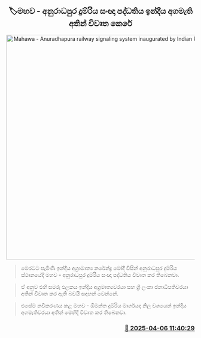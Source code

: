 <p align='center'><b><h2 align='center' title='Mahawa - Anuradhapura railway signaling system inaugurated by Indian Prime Minister'>🏷මහව - අනුරාධපුර දුම්රිය සංඥා පද්ධතිය ඉන්දීය අගමැති අතින් විවෘත කෙරේ</h2></b></p>
<p align='center'><img src='https://helakuru.sgp1.cdn.digitaloceanspaces.com/esana/images/lib/mahawa-train-modi.jpg' width='600' alt='Mahawa - Anuradhapura railway signaling system inaugurated by Indian Prime Minister'></p>

> මෙරටට පැමිණි ඉන්දීය අග්‍රාමාත්‍ය නරේන්ද්‍ර මෝදි විසින් අනුරාධපුර දුම්රිය ස්ථානයේදී මහව - අනුරාධපුර දුම්රිය සංඥා පද්ධතිය විවෘත කර තිබෙනවා.

> ඒ අනුව එහි සමරු ඵලකය ඉන්දීය අග්‍රමාත්‍යවරයා සහ ශ්‍රී ලංකා ජනාධිපතිවරයා අතින් විවෘත කර ඇති බවයි සඳහන් වෙන්නේ.

> එසේම නවීකරණය කළ මහව - ඕමන්ත දුම්රිය මාර්ගයද නිල වශයෙන් ඉන්දීය අගමැතිවරයා අතින් මෙහිදී විවෘත කර තිබෙනවා.



<h3 align='right'><a href='https://www.helakuru.lk/esana/p/109002/'>📅 2025-04-06 11:40:29</a></h3>
